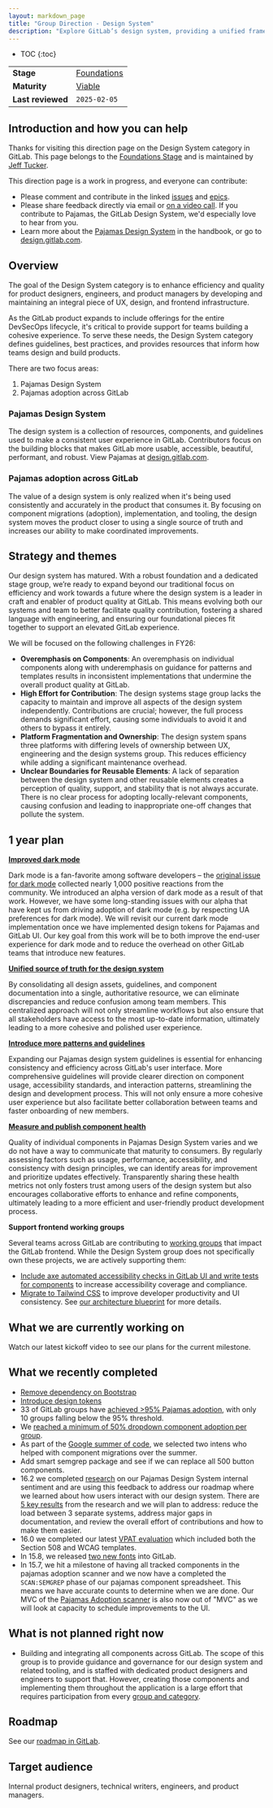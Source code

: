 ```yaml
---
layout: markdown_page
title: "Group Direction - Design System"
description: "Explore GitLab’s design system, providing a unified framework for building consistent, intuitive, and accessible user interfaces across GitLab products."
---
```


- TOC
{:toc}

|                       |                               |
| -                     | -                             |
| **Stage** | [Foundations](/direction/foundations/) |
| **Maturity** | [Viable](/direction/#maturity) |
| **Last reviewed** | `2025-02-05` |

## Introduction and how you can help

Thanks for visiting this direction page on the Design System category in GitLab. This page belongs to the [Foundations Stage](https://handbook.gitlab.com/handbook/product/categories/#foundations-stage) and is maintained by [Jeff Tucker](https://gitlab.com/jtucker_gl).

This direction page is a work in progress, and everyone can contribute:

- Please comment and contribute in the linked [issues](https://gitlab.com/groups/gitlab-org/-/issues/?sort=weight&state=opened&label_name%5B%5D=Category%3ADesign%20System&first_page_size=20) and [epics](https://gitlab.com/groups/gitlab-org/-/epics?state=opened&page=1&sort=start_date_desc&label_name[]=Category:Design+System).
- Please share feedback directly via email or [on a video call](https://calendly.com/jtucker-gitlab/30min). If you contribute to Pajamas, the GitLab Design System, we'd especially love to hear from you.
- Learn more about the [Pajamas Design System](https://handbook.gitlab.com/handbook/product/ux/pajamas-design-system/) in the handbook, or go to [design.gitlab.com](https://design.gitlab.com/).

## Overview

The goal of the Design System category is to enhance efficiency and quality for product designers, engineers, and product managers by developing and maintaining an integral piece of UX, design, and frontend infrastructure.

As the GitLab product expands to include offerings for the entire DevSecOps lifecycle, it's critical to provide support for teams building a cohesive experience. To serve these needs, the Design System category defines guidelines, best practices, and provides resources that inform how teams design and build products.

There are two focus areas:

1. Pajamas Design System
1. Pajamas adoption across GitLab

### Pajamas Design System

The design system is a collection of resources, components, and guidelines used to make a consistent user experience in GitLab. Contributors focus on the building blocks that makes GitLab more usable, accessible, beautiful, performant, and robust. View Pajamas at [design.gitlab.com](https://design.gitlab.com/).

### Pajamas adoption across GitLab

The value of a design system is only realized when it's being used consistently and accurately in the product that consumes it. By focusing on component migrations (adoption), implementation, and tooling, the design system moves the product closer to using a single source of truth and increases our ability to make coordinated improvements.

## Strategy and themes

Our design system has matured. With a robust foundation and a dedicated stage group, we’re ready to expand beyond our traditional focus on efficiency and work towards a future where the design system is a leader in craft and enabler of product quality at GitLab. This means evolving both our systems and team to better facilitate quality contribution, fostering a shared language with engineering, and ensuring our foundational pieces fit together to support an elevated GitLab experience.

We will be focused on the following challenges in FY26:

* **Overemphasis on Components**: An overemphasis on individual components along with underemphasis on guidance for patterns and templates results in inconsistent implementations that undermine the overall product quality at GitLab.
* **High Effort for Contribution**: The design systems stage group lacks the capacity to maintain and improve all aspects of the design system independently. Contributions are crucial; however, the full process demands significant effort, causing some individuals to avoid it and others to bypass it entirely.
* **Platform Fragmentation and Ownership**: The design system spans three platforms with differing levels of ownership between UX, engineering and the design systems group. This reduces efficiency while adding a significant maintenance overhead.
* **Unclear Boundaries for Reusable Elements**: A lack of separation between the design system and other reusable elements creates a perception of quality, support, and stability that is not always accurate. There is no clear process for adopting locally-relevant components, causing confusion and leading to inappropriate one-off changes that pollute the system.

## 1 year plan

[**Improved dark mode**](https://gitlab.com/groups/gitlab-org/-/epics/2902)

Dark mode is a fan-favorite among software developers – the [original issue for dark mode](https://gitlab.com/gitlab-org/gitlab/-/issues/14531) collected nearly 1,000 positive reactions from the community. We introduced an alpha version of dark mode as a result of that work. However, we have some long-standing issues with our alpha that have kept us from driving adoption of dark mode (e.g. by respecting UA preferences for dark mode). We will revisit our current dark mode implementation once we have implemented design tokens for Pajamas and GitLab UI. Our key goal from this work will be to both improve the end-user experience for dark mode and to reduce the overhead on other GitLab teams that introduce new features.

[**Unified source of truth for the design system**](https://gitlab.com/groups/gitlab-org/-/epics/15339)

By consolidating all design assets, guidelines, and component documentation into a single, authoritative resource, we can eliminate discrepancies and reduce confusion among team members. This centralized approach will not only streamline workflows but also ensure that all stakeholders have access to the most up-to-date information, ultimately leading to a more cohesive and polished user experience.

[**Introduce more patterns and guidelines**](https://gitlab.com/groups/gitlab-org/-/epics/15264)

Expanding our Pajamas design system guidelines is essential for enhancing consistency and efficiency across GitLab's user interface. More comprehensive guidelines will provide clearer direction on component usage, accessibility standards, and interaction patterns, streamlining the design and development process. This will not only ensure a more cohesive user experience but also facilitate better collaboration between teams and faster onboarding of new members.

[**Measure and publish component health**](https://gitlab.com/gitlab-org/gitlab-services/design.gitlab.com/-/issues/1739)

Quality of individual components in Pajamas Design System varies and we do not have a way to communicate that maturity to consumers. By regularly assessing factors such as usage, performance, accessibility, and consistency with design principles, we can identify areas for improvement and prioritize updates effectively. Transparently sharing these health metrics not only fosters trust among users of the design system but also encourages collaborative efforts to enhance and refine components, ultimately leading to a more efficient and user-friendly product development process.

**Support frontend working groups**

Several teams across GitLab are contributing to [working groups](https://handbook.gitlab.com/handbook/company/working-groups/) that impact the GitLab frontend. While the Design System group does not specifically own these projects, we are actively supporting them:

* [Include axe automated accessibility checks in GitLab UI and write tests for components](https://gitlab.com/groups/gitlab-org/-/epics/11127) to increase accessibility coverage and compliance.
* [Migrate to Tailwind CSS](https://gitlab.com/groups/gitlab-org/-/epics/10980) to improve developer productivity and UI consistency. See [our architecture blueprint](https://docs.gitlab.com/ee/architecture/blueprints/tailwindcss) for more details.

## What we are currently working on

Watch our latest kickoff video to see our plans for the current milestone.


</figure>

## What we recently completed

* [Remove dependency on Bootstrap](https://gitlab.com/groups/gitlab-org/-/epics/13075)
* [Introduce design tokens](https://gitlab.com/groups/gitlab-org/-/epics/10238)
* 33 of GitLab groups have [achieved >95% Pajamas adoption](https://gitlab.com/gitlab-com/gitlab-OKRs/-/work_items/6610), with only 10 groups falling below the 95% threshold.
* We [reached a minimum of 50% dropdown component adoption per group](https://gitlab.com/gitlab-com/gitlab-OKRs/-/work_items/3885#note_1631721630).
* As part of the [Google summer of code](https://gitlab.com/gitlab-org/developer-relations/google-summer-of-code-2023/-/issues/5), we selected two intens who helped with component migrations over the summer.
* Add smart semgrep package and see if we can replace all 500 button components.
* 16.2 we completed  [research](https://gitlab.com/gitlab-org/ux-research/-/issues/2413) on our Pajamas Design System internal sentiment and are using this feedback to address our roadmap where we learned about how users interact with our design system. There are [5 key results](https://gitlab.com/gitlab-org/ux-research/-/issues/2413#what-did-we-learn) from the research and we will plan to address: reduce the load between 3 separate systems, address major gaps in documentation, and review the overall effort of contributions and how to make them easier.
* 16.0 we completed our latest [VPAT evaluation](https://gitlab.com/gitlab-org/gitlab-services/design.gitlab.com/-/merge_requests/3425) which included both the Section 508 and WCAG templates.
* In 15.8, we released [two new fonts](https://gitlab.com/groups/gitlab-org/-/epics/8972) into GitLab.
* In 15.7, we hit a milestone of having all tracked components in the pajamas adoption scanner and we now have a completed the `SCAN:SEMGREP` phase of our pajamas component spreadsheet. This means we have accurate counts to determine when we are done. Our MVC of the [Pajamas Adoption scanner](https://gitlab-org.gitlab.io/frontend/pajamas-adoption-scanner/) is also now out of "MVC" as we will look at capacity to schedule improvements to the UI.

## What is not planned right now

- Building and integrating all components across GitLab. The scope of this group is to provide guidance and governance for our design system and related tooling, and is staffed with dedicated product designers and engineers to support that. However, creating those components and implementing them throughout the application is a large effort that requires participation from every [group and category](https://handbook.gitlab.com/handbook/product/categories/).

## Roadmap

See our [roadmap in GitLab](https://gitlab.com/groups/gitlab-org/-/roadmap?state=all&sort=start_date_asc&layout=QUARTERS&timeframe_range_type=THREE_YEARS&label_name%5B%5D=group::design%20system&label_name%5B%5D=direction&label_name%5B%5D=Category:Design+System&progress=COUNT&show_progress=true&show_milestones=false&milestones_type=GROUP&show_labels=false).

## Target audience

Internal product designers, technical writers, engineers, and product managers.
